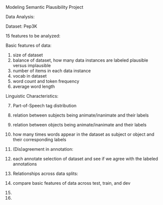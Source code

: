 Modeling Semantic Plausibility Project

Data Analysis:

Dataset: Pep3K

15 features to be analyzed:

Basic features of data:

1. size of dataset
2. balance of dataset, how many data instances are labeled plausible versus implausible
3. number of items in each data instance
4. vocab in dataset
5. word count and token frequency
6. average word length

Linguistic Characteristics:

7. Part-of-Speech tag distribution
8. relation between subjects being animate/inanimate and their labels
9. relation between objects being animate/inanimate and their labels
10. how many times words appear in the dataset as subject or object and their corresponding labels
11. (Dis)agreement in annotation:

12. each annotate selection of dataset and see if we agree with the labeled annotations
13. Relationships across data splits:

14. compare basic features of data across test, train, and dev
15.

16.
